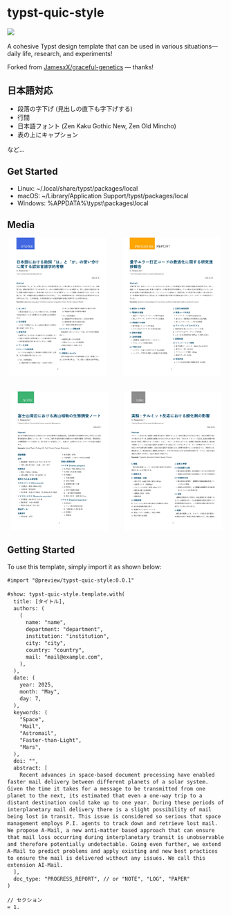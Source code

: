 # typst-quic-style

![](thumbnails/typst-quic-style-design.png)

A cohesive Typst design template that can be used in various situations—daily life, research, and experiments!

Forked from [JamesxX/graceful-genetics](https://github.com/JamesxX/graceful-genetics) — thanks!

## 日本語対応

- 段落の字下げ (見出しの直下も字下げする)
- 行間
- 日本語フォント (Zen Kaku Gothic New, Zen Old Mincho)
- 表の上にキャプション

など...

## Get Started

- Linux: ~/.local/share/typst/packages/local
- macOS: ~/Library/Application Support/typst/packages/local
- Windows: %APPDATA%\typst\packages\local

## Media

<p align="center">
  <img alt="paper" src="./thumbnails/paper.jpg" width="45%">
&nbsp; &nbsp; &nbsp; &nbsp;
  <img alt="progress report" src="./thumbnails/progress_report.jpg" width="45%">
&nbsp; &nbsp; &nbsp; &nbsp;
</p>

<p align="center">
  <img alt="note" src="./thumbnails/note.jpg" width="45%">
&nbsp; &nbsp; &nbsp; &nbsp;
  <img alt="log" src="./thumbnails/log.jpg" width="45%">
</p>

## Getting Started

To use this template, simply import it as shown below:

```typ
#import "@preview/typst-quic-style:0.0.1"

#show: typst-quic-style.template.with(
  title: [タイトル],
  authors: (
    (
      name: "name",
      department: "department",
      institution: "institution",
      city: "city",
      country: "country",
      mail: "mail@example.com",
    ),
  ),
  date: (
    year: 2025,
    month: "May",
    day: 7,
  ),
  keywords: (
    "Space",
    "Mail",
    "Astromail",
    "Faster-than-Light",
    "Mars",
  ),
  doi: "",
  abstract: [
    Recent advances in space-based document processing have enabled faster mail delivery between different planets of a solar system. Given the time it takes for a message to be transmitted from one planet to the next, its estimated that even a one-way trip to a distant destination could take up to one year. During these periods of interplanetary mail delivery there is a slight possibility of mail being lost in transit. This issue is considered so serious that space management employs P.I. agents to track down and retrieve lost mail. We propose A-Mail, a new anti-matter based approach that can ensure that mail loss occurring during interplanetary transit is unobservable and therefore potentially undetectable. Going even further, we extend A-Mail to predict problems and apply existing and new best practices to ensure the mail is delivered without any issues. We call this extension AI-Mail.
  ],
  doc_type: "PROGRESS_REPORT", // or "NOTE", "LOG", "PAPER"
)

// セクション
= 1.
```
